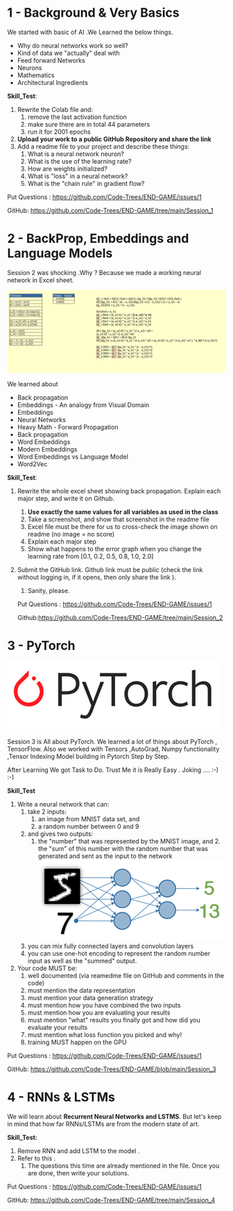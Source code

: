 

# 1 - Background & Very Basics

We started with basic of AI .We Learned  the below things.

- Why do neural networks work so well?
- Kind of data we "actually" deal with
- Feed forward Networks
- Neurons
- Mathematics
- Architectural Ingredients

**Skill_Test**:

1. Rewrite the Colab file and:
   1. remove the last activation function
   2. make sure there are in total 44 parameters
   3. run it for 2001 epochs
2. **Upload your work to a public GitHub Repository and share the link** 
3. Add a readme file to your project and describe these things:
   1. What is a neural network neuron?
   2. What is the use of the learning rate?
   3. How are weights initialized?
   4. What is "loss" in a neural network?
   5. What is the "chain rule" in gradient flow?

Put Questions : https://github.com/Code-Trees/END-GAME/issues/1

GitHub: https://github.com/Code-Trees/END-GAME/tree/main/Session_1





# 2 - BackProp, Embeddings and Language Models

Session 2 was shocking .Why ? Because we made a working neural network in Excel sheet.

<img src="images/Excel1.png" style="zoom:60%;" />

We learned about

- Back propagation
- Embeddings - An analogy from Visual Domain
- Embeddings
- Neural Networks
- Heavy Math - Forward Propagation
- Back propagation
- Word Embeddings
- Modern Embeddings
- Word Embeddings vs Language Model
- Word2Vec

**Skill_Test**:

1. Rewrite the whole excel sheet showing back propagation. Explain each major step, and write it on Github. 

   1. **Use exactly the same values for all variables as used in the class**
   2. Take a screenshot, and show that screenshot in the readme file
   3. Excel file must be there for us to cross-check the image shown on readme (no image = no score)
   4. Explain each major step
   5. Show what happens to the error graph when you change the learning rate from [0.1, 0.2, 0.5, 0.8, 1.0, 2.0] 

2. Submit the GitHub link. Github link must be public (check the link without logging in, if it opens, then only share the link  ). 

   1. Sanity, please. 

   
   
   Put Questions : https://github.com/Code-Trees/END-GAME/issues/1
   
   Github:https://github.com/Code-Trees/END-GAME/tree/main/Session_2



# 3 - PyTorch

![](images/torch.png)

Session 3 is All about PyTorch. We learned a lot of things about PyTorch , TensorFlow. Also we worked with Tensors ,AutoGrad, Numpy functionality ,Tensor Indexing Model building in Pytorch Step by Step.

After Learning We got Task to Do. Trust Me it is Really Easy . Joking .... :-) :-)



**Skill_Test**

1. Write a neural network that can:
   1. take 2 inputs:
      1. an image from MNIST data set, and
      2. a random number between 0 and 9
   2. and gives two outputs:
      1. the "number" that was represented by the MNIST image, and
           2. the "sum" of this number with the random number that was generated and sent as the input to the network
                <img src="images/assign.png" style="zoom:55%;" />
   3. you can mix fully connected layers and convolution layers
   4. you can use one-hot encoding to represent the random number input as well as the "summed" output. 
2. Your code MUST be:
   1. well documented (via reamedme file on GitHub and comments in the code)
   2. must mention the data representation
   3. must mention your data generation strategy
   4. must mention how you have combined the two inputs
   5. must mention how you are evaluating your results
   6. must mention "what" results you finally got and how did you evaluate your results
   7. must mention what loss function you picked and why!
   8. training MUST happen on the GPU



Put Questions : https://github.com/Code-Trees/END-GAME/issues/1

GitHub: https://github.com/Code-Trees/END-GAME/blob/main/Session_3



# **4 - RNNs & LSTMs**

We will learn about **Recurrent Neural Networks and LSTMS**.  But let's keep in mind that how far RNNs/LSTMs are from the modern state of art.

**Skill_Test:** 

1.  Remove RNN and add LSTM to the model . 
2. Refer to this . 
   1. The questions this time are already mentioned in the file. Once you are done, then write your solutions. 





Put Questions : https://github.com/Code-Trees/END-GAME/issues/1

GitHub: https://github.com/Code-Trees/END-GAME/tree/main/Session_4
